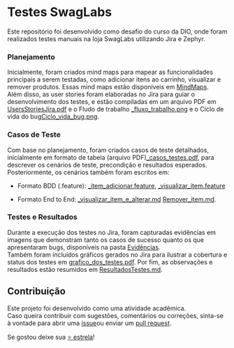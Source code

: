 # Testes SwagLabs

Este repositório foi desenvolvido como desafio do curso da DIO, onde foram realizados testes manuais na loja SwagLabs utilizando Jira e Zephyr.

### Planejamento  
Inicialmente, foram criados mind maps para mapear as funcionalidades principais a serem testadas, como adicionar itens ao carrinho, visualizar e remover produtos. Essas mind maps estão disponíveis em [MindMaps](_planejamento_testes).  
Além disso, as user stories foram elaboradas no Jira para guiar o desenvolvimento dos testes, e estão compiladas em um arquivo PDF em [UsersStoriesJira.pdf](planejamento_testes) e o Fludo de trabalho [_fluxo_trabalho.png](_planejamento_testes) e o Ciclo de vida do bug[Ciclo_vida_bug.png](_planejamento_testes).

### Casos de Teste  
Com base no planejamento, foram criados casos de teste detalhados, inicialmente em formato de tabela (arquivo PDF)[_casos_testes.pdf](CasosDeTeste), para descrever os cenários de teste, precondição e resultados esperados. Posteriormente, os cenários também foram escritos em: 

- Formato BDD (.feature):
 [_item_adicionar.feature](CasosDeTeste),
 [_visualizar_item.feature](CasosDeTeste) 
 
- Formato End to End:
 [_visualizar_item_e_alterar.md](CasosDeTeste)
 [Remover_item.md](CasosDeTeste).

### Testes e Resultados  
Durante a execução dos testes no Jira, foram capturadas evidências em imagens que demonstram tanto os casos de sucesso quanto os que apresentaram bugs, disponíveis na pasta [Evidências](Testes_E_Resultados).  
Também foram incluídos gráficos gerados no Jira para ilustrar a cobertura e status dos testes em [grafico_dos_testes.pdf](Testes_E_Resultados). Por fim, as observações e resultados estão resumidos em [ResultadosTestes.md](Testes_E_Resultados).


## Contribuição

Este projeto foi desenvolvido como uma atividade acadêmica.  
Caso queira contribuir com sugestões, comentários ou correções, sinta-se à vontade para abrir uma  [issue](https://github.com/RosianePereira/MyTestingProjectDio/issues)ou enviar um  [pull request](https://github.com/RosianePereira/MyTestingProjectDio/pulls).

Se gostou deixe sua [⭐ estrela](https://github.com/RosianePereira/MyTestingProjectDio)!
